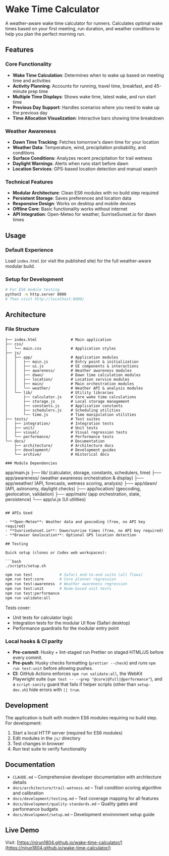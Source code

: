 # Wake Time Calculator

A weather-aware wake time calculator for runners. Calculates optimal wake times based on your first meeting, run duration, and weather conditions to help you plan the perfect morning run.

## Features

### Core Functionality
- **Wake Time Calculation**: Determines when to wake up based on meeting time and activities
- **Activity Planning**: Accounts for running, travel time, breakfast, and 45-minute prep time
- **Multiple Time Displays**: Shows wake time, latest wake, and run start time
- **Previous Day Support**: Handles scenarios where you need to wake up the previous day
- **Time Allocation Visualization**: Interactive bars showing time breakdown

### Weather Awareness
- **Dawn Time Tracking**: Fetches tomorrow's dawn time for your location
- **Weather Data**: Temperature, wind, precipitation probability, and conditions
- **Surface Conditions**: Analyzes recent precipitation for trail wetness
- **Daylight Warnings**: Alerts when runs start before dawn
- **Location Services**: GPS-based location detection and manual search

### Technical Features
- **Modular Architecture**: Clean ES6 modules with no build step required
- **Persistent Storage**: Saves preferences and location data
- **Responsive Design**: Works on desktop and mobile devices
- **Offline Core**: Basic functionality works without internet
- **API Integration**: Open-Meteo for weather, SunriseSunset.io for dawn times

## Usage

### Default Experience
Load `index.html` (or visit the published site) for the full weather-aware modular build.

### Setup for Development
```bash
# For ES6 module testing
python3 -m http.server 8000
# Then visit http://localhost:8000/
```

## Architecture

### File Structure
```
├── index.html               # Main application
├── css/
│   └── main.css             # Application styles
├── js/
│   ├── app/                 # Application modules
│   │   ├── main.js          # Entry point & initialization
│   │   ├── ui.js            # UI components & interactions
│   │   ├── awareness/       # Weather awareness modules
│   │   ├── dawn/            # Dawn time calculation modules
│   │   ├── location/        # Location service modules
│   │   ├── main/            # Main orchestration modules
│   │   └── weather/         # Weather API & analysis modules
│   └── lib/                 # Utility libraries
│       ├── calculator.js    # Core wake time calculations
│       ├── storage.js       # Local storage management
│       ├── constants.js     # Application constants
│       ├── schedulers.js    # Scheduling utilities
│       └── time.js          # Time manipulation utilities
├── tests/                   # Test suites
│   ├── integration/         # Integration tests
│   ├── unit/                # Unit tests
│   ├── visual/              # Visual regression tests
│   └── performance/         # Performance tests
└── docs/                    # Documentation
    ├── architecture/        # Architecture docs
    ├── development/         # Development guides
    └── archive/             # Historical docs

### Module Dependencies
```
app/main.js
├── lib/ (calculator, storage, constants, schedulers, time)
├── app/awareness/ (weather awareness orchestration & display)
├── app/weather/ (API, forecasts, wetness scoring, analysis)
├── app/dawn/ (API, astronomy, daylight checks)
├── app/location/ (geocoding, geolocation, validation)
├── app/main/ (app orchestration, state, persistence)
└── app/ui.js (UI utilities)
```

## APIs Used

- **Open-Meteo**: Weather data and geocoding (free, no API key required)
- **SunriseSunset.io**: Dawn/sunrise times (free, no API key required)
- **Browser Geolocation**: Optional GPS location detection

## Testing

Quick setup (clones or Codex web workspaces):

```bash
./scripts/setup.sh
```

```bash
npm run test            # Safari end-to-end suite (all flows)
npm run test:core       # Core planner regression
npm run test:awareness  # Weather awareness regression
npm run test:unit       # Node-based unit tests
npm run test:performance
npm run validate:all
```

Tests cover:
- Unit tests for calculator logic
- Integration tests for the modular UI flow (Safari desktop)
- Performance guardrails for the modular entry point

### Local hooks & CI parity

- **Pre-commit**: Husky + lint-staged run Prettier on staged HTML/JS before every commit.
- **Pre-push**: Husky checks formatting (`prettier --check`) and runs `npm run test:unit` before allowing pushes.
- **CI**: GitHub Actions enforces `npm run validate:all`, the WebKit Playwright suite (`npm test -- --grep "@core|@full|@performance"`), and a `script-sanity` guard that fails if helper scripts (other than `setup-dev.sh`) hide errors with `|| true`.

## Development

The application is built with modern ES6 modules requiring no build step. For development:

1. Start a local HTTP server (required for ES6 modules)
2. Edit modules in the `js/` directory
3. Test changes in browser
4. Run test suite to verify functionality

## Documentation

- `CLAUDE.md` – Comprehensive developer documentation with architecture details
- `docs/architecture/trail-wetness.md` – Trail condition scoring algorithm and calibration
- `docs/development/testing.md` – Test coverage mapping for all features
- `docs/development/quality-standards.md` – Quality gates and performance budgets
- `docs/development/setup.md` – Development environment setup guide

## Live Demo

Visit: [https://njrun1804.github.io/wake-time-calculator/](https://njrun1804.github.io/wake-time-calculator/)
